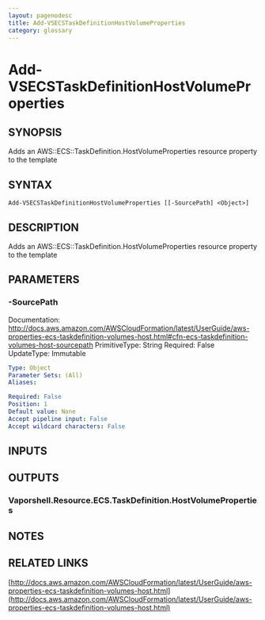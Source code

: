 ```yaml
---
layout: pagenodesc
title: Add-VSECSTaskDefinitionHostVolumeProperties
category: glossary
---
```


# Add-VSECSTaskDefinitionHostVolumeProperties

## SYNOPSIS
Adds an AWS::ECS::TaskDefinition.HostVolumeProperties resource property to the template

## SYNTAX

```
Add-VSECSTaskDefinitionHostVolumeProperties [[-SourcePath] <Object>]
```

## DESCRIPTION
Adds an AWS::ECS::TaskDefinition.HostVolumeProperties resource property to the template

## PARAMETERS

### -SourcePath
Documentation: http://docs.aws.amazon.com/AWSCloudFormation/latest/UserGuide/aws-properties-ecs-taskdefinition-volumes-host.html#cfn-ecs-taskdefinition-volumes-host-sourcepath
PrimitiveType: String
Required: False
UpdateType: Immutable

```yaml
Type: Object
Parameter Sets: (All)
Aliases: 

Required: False
Position: 1
Default value: None
Accept pipeline input: False
Accept wildcard characters: False
```

## INPUTS

## OUTPUTS

### Vaporshell.Resource.ECS.TaskDefinition.HostVolumeProperties

## NOTES

## RELATED LINKS

[http://docs.aws.amazon.com/AWSCloudFormation/latest/UserGuide/aws-properties-ecs-taskdefinition-volumes-host.html](http://docs.aws.amazon.com/AWSCloudFormation/latest/UserGuide/aws-properties-ecs-taskdefinition-volumes-host.html)

